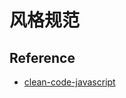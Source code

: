 # 风格规范

## Reference

- [clean-code-javascript](https://github.com/ryanmcdermott/clean-code-javascript)
